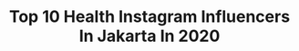 ---
title: Top 10 Health Instagram Influencers In Jakarta In 2020
description: >-
  Find top health Instagram influencers in Jakarta in 2020. Most popular hashtags: #covid19 #jakarta #dirumahaja #health.
platform: Instagram
profiles:
  - username: "kepinhelmy"
    fullname: >-
      KEPIN HELMY - Hotel Reviewer
    location: "Indonesia"
    followers: 71720
    engagement: 154
    commentsToLikes: 0.140787
    id: ck5hlvduykxn00i118tdwxcri
    verified: false
    hashtags: "#aryadutahotelmakassar, #instafood, #delicious, #healthy"
  - username: "jakpostimages"
    fullname: >-
      The Jakarta Post
    location: "Indonesia"
    followers: 51827
    engagement: 90
    commentsToLikes: 0.007824
    id: ck15pskcnzfsw0i190mvilf2b
    verified: true
    hashtags: "#transportation, #library, #jokowi, #unbraw"
  - username: "infia_fact"
    fullname: >-
      INFIA - Fact
    location: "Indonesia"
    followers: 3112945
    engagement: 92
    commentsToLikes: 0.010525
    id: ck15pe6tqxg0y0i19tspvf3rq
    verified: false
    hashtags: "#umbre, #corona, #jokowidodo, #england"
  - username: "kamalh24"
    fullname: >-
      Kamal hafid
    location: "Indonesia"
    followers: 21628
    engagement: 488
    commentsToLikes: 0.026472
    id: ck6u0ru3ahejt0j71q2wakpei
    verified: false
    hashtags: "#menstyle, #consistency, #parfumpremium, #bisnisanakmedan"
  - username: "emihacikenz"
    fullname: >-
      emi
    location: "Indonesia"
    followers: 24518
    engagement: 271
    commentsToLikes: 0.443989
    id: ck14iai5hefu30i19ygtt17q3
    verified: false
    hashtags: "#sarangwalet, #wowkuliner, #meat, #life"
  - username: "nonamelinda"
    fullname: >-
      Melinda イチゴ Niswantari
    location: "Indonesia"
    followers: 7692
    engagement: 389
    commentsToLikes: 0.020006
    id: ck0vybtxl37i80i19rzjf514y
    verified: false
    hashtags: "#bloggerhangout, #inovasikalahkankanker, #shortstaycation, #allsedayuhotel"
  - username: "ricky_rangers"
    fullname: >-
      ricky shatrie
    location: "Indonesia"
    followers: 14788
    engagement: 777
    commentsToLikes: 0.047146
    id: ck0vven8rospb0i194pqjc4g3
    verified: false
    hashtags: "#oakleycrew, #oakleyaro, #colnago, #shimano"
  - username: "kikianugraha"
    fullname: >-
      Kiki Anugraha
    location: "Indonesia"
    followers: 110697
    engagement: 346
    commentsToLikes: 0.012707
    id: ck14j6m4miu4d0i1916ep2mqm
    verified: false
    hashtags: "#libertywalk, #karmabodykit86, #fadegame, #barberlife"
  - username: "gonzalogastons"
    fullname: >-
      Gonzalo Gastón Sánchez
    location: "Indonesia"
    followers: 20153
    engagement: 988
    commentsToLikes: 0.028885
    id: ck0tyqg6qnsab0i197c9go8on
    verified: false
    hashtags: "#siesta, #seville, #island, #relax"
  - username: "donnyhermatra"
    fullname: >-
      Donny Hermawan Saputra
    location: "Indonesia"
    followers: 7379
    engagement: 777
    commentsToLikes: 0.054441
    id: ck14j7u56izht0i1984npm1kj
    verified: false
    hashtags: "#natuna, #lagugalau, #pewarta, #boys"
---